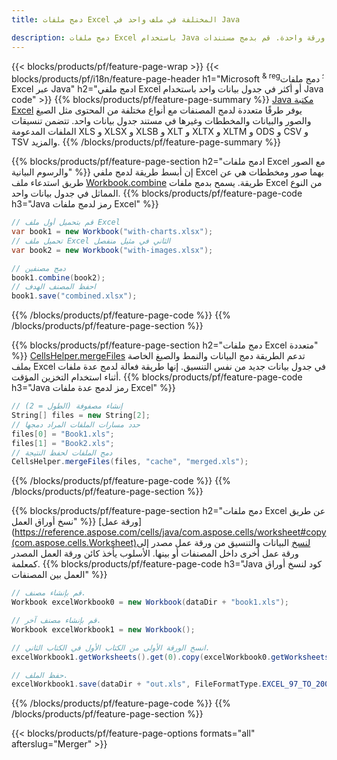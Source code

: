 ```yaml
---
title: دمج ملفات Excel المختلفة في ملف واحد في Java

description: دمج ملفات Excel باستخدام Java في أوراق متعددة أو ورقة واحدة. قم بدمج مستندات Excel أو دمجها أو دمجها في ملفات PDF والصور و HTML أيضًا.
---
```

{{< blocks/products/pf/feature-page-wrap >}}
{{< blocks/products/pf/i18n/feature-page-header h1="Microsoft <sup> & reg؛ </sup> دمج ملفات Excel عبر Java" h2="ادمج ملفي Excel أو أكثر في جدول بيانات واحد باستخدام Java code" >}}
{{% blocks/products/pf/feature-page-summary %}}
[Java مكتبة Excel](/cells/java/) يوفر طرقًا متعددة لدمج المصنفات مع أنواع مختلفة من المحتوى مثل الصيغ والصور والبيانات والمخططات وغيرها في مستند جدول بيانات واحد. تتضمن تنسيقات الملفات المدعومة XLS و XLSX و XLSB و XLT و XLTX و XLTM و ODS و CSV و TSV والمزيد.
{{% /blocks/products/pf/feature-page-summary %}}

{{% blocks/products/pf/feature-page-section h2="ادمج ملفات Excel مع الصور والرسوم البيانية" %}}
إن أبسط طريقة لدمج ملفي Excel بهما صور ومخططات هي عن طريق استدعاء ملف [Workbook.combine](https://reference.aspose.com/cells/java/com.aspose.cells/workbook#combine(com.aspose.cells.Workbook)) طريقة. يسمح بدمج ملفات Excel من النوع المماثل في جدول بيانات واحد.
{{% blocks/products/pf/feature-page-code h3="Java رمز لدمج ملفات Excel" %}}

```cs
// قم بتحميل أول ملف Excel
var book1 = new Workbook("with-charts.xlsx");
// تحميل ملف Excel الثاني في مثيل منفصل
var book2 = new Workbook("with-images.xlsx");

// دمج مصنفين
book1.combine(book2);
// احفظ المصنف الهدف 
book1.save("combined.xlsx");

```
{{% /blocks/products/pf/feature-page-code %}}
{{% /blocks/products/pf/feature-page-section %}}

{{% blocks/products/pf/feature-page-section h2="دمج ملفات Excel متعددة" %}}
[CellsHelper.mergeFiles](https://reference.aspose.com/cells/java/com.aspose.cells/cellshelper#mergeFiles) تدعم الطريقة دمج البيانات والنمط والصيغ الخاصة بملف Excel في جدول بيانات جديد من نفس التنسيق. إنها طريقة فعالة لدمج عدة ملفات أثناء استخدام التخزين المؤقت. 
{{% blocks/products/pf/feature-page-code h3="Java رمز لدمج عدة ملفات Excel" %}}

```cs
// إنشاء مصفوفة (الطول = 2)
String[] files = new String[2];
// حدد مسارات الملفات المراد دمجها
files[0] = "Book1.xls";
files[1] = "Book2.xls";
// دمج الملفات لحفظ النتيجة
CellsHelper.mergeFiles(files, "cache", "merged.xls");


```
{{% /blocks/products/pf/feature-page-code %}}
{{% /blocks/products/pf/feature-page-section %}}

{{% blocks/products/pf/feature-page-section h2="دمج ملفات Excel عن طريق نسخ أوراق العمل" %}}
[ورقة عمل](https://reference.aspose.com/cells/java/com.aspose.cells/worksheet#copy(com.aspose.cells.Worksheet)لنسخ البيانات والتنسيق من ورقة عمل مصدر إلى ورقة عمل أخرى داخل المصنفات أو بينها. الأسلوب يأخذ كائن ورقة العمل المصدر كمعلمة.
{{% blocks/products/pf/feature-page-code h3="Java كود لنسخ أوراق العمل بين المصنفات" %}}

```cs
// قم بإنشاء مصنف.
Workbook excelWorkbook0 = new Workbook(dataDir + "book1.xls");

// قم بإنشاء مصنف آخر.
Workbook excelWorkbook1 = new Workbook();

// انسخ الورقة الأولى من الكتاب الأول في الكتاب الثاني.
excelWorkbook1.getWorksheets().get(0).copy(excelWorkbook0.getWorksheets().get(0));

// حفظ الملف.
excelWorkbook1.save(dataDir + "out.xls", FileFormatType.EXCEL_97_TO_2003);

```
{{% /blocks/products/pf/feature-page-code %}}
{{% /blocks/products/pf/feature-page-section %}}

{{< blocks/products/pf/feature-page-options formats="all" afterslug="Merger" >}}
